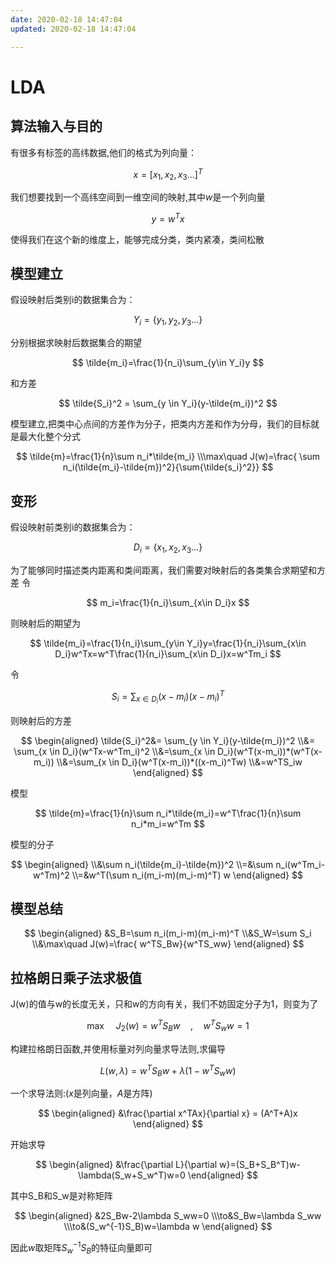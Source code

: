 ```yaml
---
date: 2020-02-18 14:47:04
updated: 2020-02-18 14:47:04

---
```


# LDA

## 算法输入与目的

有很多有标签的高纬数据,他们的格式为列向量：

$$
x = [x_1,x_2,x_3...]^T 
$$

我们想要找到一个高纬空间到一维空间的映射,其中$w$是一个列向量

$$
y=w^T x
$$

使得我们在这个新的维度上，能够完成分类，类内紧凑，类间松散

<!---more-->

## 模型建立

假设映射后类别i的数据集合为：

$$
Y_i = \{y_1,y_2,y_3...\}
$$

分别根据求映射后数据集合的期望

$$
\tilde{m_i}=\frac{1}{n_i}\sum_{y\in Y_i}y
$$

和方差

$$
\tilde{S_i}^2 = \sum_{y \in Y_i}(y-\tilde{m_i})^2
$$

模型建立,把类中心点间的方差作为分子，把类内方差和作为分母，我们的目标就是最大化整个分式

$$
\tilde{m}=\frac{1}{n}\sum n_i*\tilde{m_i}
\\\max\quad J(w)=\frac{ \sum n_i(\tilde{m_i}-\tilde{m})^2}{\sum{\tilde{s_i}^2}}
$$

## 变形

假设映射前类别i的数据集合为：

$$
D_i = \{x_1,x_2,x_3...\}
$$

为了能够同时描述类内距离和类间距离，我们需要对映射后的各类集合求期望和方差
令

$$
m_i=\frac{1}{n_i}\sum_{x\in D_i}x
$$

则映射后的期望为

$$
\tilde{m_i}=\frac{1}{n_i}\sum_{y\in Y_i}y=\frac{1}{n_i}\sum_{x\in D_i}w^Tx=w^T\frac{1}{n_i}\sum_{x\in D_i}x=w^Tm_i
$$

令

$$
S_i = \sum_{x \in D_i}(x-m_i)(x-m_i)^T
$$

则映射后的方差

$$
\begin{aligned}
\tilde{S_i}^2&= \sum_{y \in Y_i}(y-\tilde{m_i})^2
\\&= \sum_{x \in D_i}(w^Tx-w^Tm_i)^2
\\&=\sum_{x \in D_i}(w^T(x-m_i))*(w^T(x-m_i))
\\&=\sum_{x \in D_i}(w^T(x-m_i))*((x-m_i)^Tw)
\\&=w^TS_iw
\end{aligned}
$$

模型

$$
\tilde{m}=\frac{1}{n}\sum n_i*\tilde{m_i}=w^T\frac{1}{n}\sum n_i*m_i=w^Tm
$$

模型的分子

$$
\begin{aligned}
\\&\sum n_i(\tilde{m_i}-\tilde{m})^2
\\=&\sum n_i(w^Tm_i-w^Tm)^2
\\=&w^T(\sum n_i(m_i-m)(m_i-m)^T) w
\end{aligned}
$$

## 模型总结

$$
\begin{aligned}
&S_B=\sum n_i(m_i-m)(m_i-m)^T
\\&S_W=\sum S_i
\\&\max\quad J(w)=\frac{ w^TS_Bw}{w^TS_ww}
\end{aligned}
$$

## 拉格朗日乘子法求极值

J(w)的值与w的长度无关，只和w的方向有关，我们不妨固定分子为1，则变为了

$$
\max\quad J_2(w)=w^TS_Bw\quad,\quad w^TS_ww=1
$$

构建拉格朗日函数,并使用标量对列向量求导法则,求偏导

$$
L(w,\lambda) = w^TS_Bw+\lambda(1-w^TS_ww)
$$

一个求导法则:($x$是列向量，$A$是方阵)

$$
\begin{aligned}
&\frac{\partial x^TAx}{\partial x} = (A^T+A)x
\end{aligned}
$$

开始求导

$$
\begin{aligned}
&\frac{\partial L}{\partial w}=(S_B+S_B^T)w-\lambda(S_w+S_w^T)w=0
\end{aligned}
$$

其中S_B和S_w是对称矩阵

$$
\begin{aligned}
&2S_Bw-2\lambda S_ww=0
\\\to&S_Bw=\lambda S_ww
\\\to&(S_w^{-1}S_B)w=\lambda w
\end{aligned}
$$

因此$w$取矩阵$S_w^{-1}S_B$的特征向量即可
